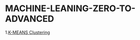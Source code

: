 # MACHINE-LEANING-ZERO-TO-ADVANCED

1.[K-MEANS Clustering](https://youtu.be/iIaClHApAjQ?si=NN8qtGqhNx2Z3XVo)
